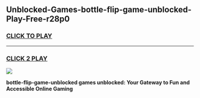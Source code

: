 
## Unblocked-Games-bottle-flip-game-unblocked-Play-Free-r28p0
<h3>
<a href="https://premium76.site?title=bottle-flip-game-unblocked&ref=17A">CLICK TO PLAY</a></h3>
<hr>

<h3>
<a href="https://premium76.site?title=bottle-flip-game-unblocked&ref=17A">CLICK 2 PLAY</a>
  
</h3>

<a href="https://premium76.site?title=bottle-flip-game-unblocked&ref=17A"><img src="https://clearcache.store/games.png"></a>


**bottle-flip-game-unblocked games unblocked: Your Gateway to Fun and Accessible Online Gaming**

